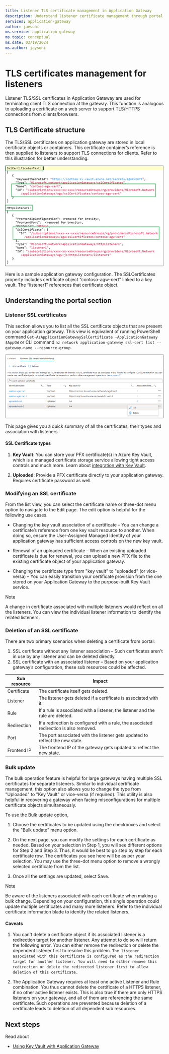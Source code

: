 ```yaml
---
title: Listener TLS certificate management in Application Gateway
description: Understand listener certificate management through portal. 
services: application-gateway
author: jaesoni
ms.service: application-gateway
ms.topic: conceptual
ms.date: 03/19/2024
ms.author: jaysoni
---
```


# TLS certificates management for listeners

Listener TLS/SSL certificates in Application Gateway are used for terminating client TLS connection at the gateway. This function is analogous to uploading a certificate on a web server to support TLS/HTTPS connections from clients/browsers. 

## TLS Certificate structure 

The TLS/SSL certificates on application gateway are stored in local certificate objects or containers. This certificate container’s reference is then supplied to listeners to support TLS connections for clients. Refer to this illustration for better understanding.  

![Diagram that shows how certficates are linked to a listener.](media/ssl-certificate-management/cert-reference.png)

Here is a sample application gateway configuration. The SSLCertificates property includes certificate object “contoso-agw-cert" linked to a key vault. The “listener1” references that certificate object.

## Understanding the portal section

### Listener SSL certificates 

This section allows you to list all the SSL certificate objects that are present on your application gateway. This view is equivalent of running PowerShell command `Get-AzApplicationGatewaySslCertificate -ApplicationGateway $AppGW` or CLI command `az network application-gateway ssl-cert list --gateway-name --resource-group`. 

![Diagram illustrates listener certficate management via portal.](media/ssl-certificate-management/listener-cert-list-view.png)

This page gives you a quick summary of all the certificates, their types and association with listeners. 

#### SSL Certificate types 

1. **Key Vault**: You can store your PFX certificate(s) in Azure Key Vault, which is a managed certificate storage service allowing tight access controls and much more. Learn about [integration with Key Vault](key-vault-certs.md#how-integration-works).

1. **Uploaded**: Provide a PFX certificate directly to your application gateway. Requires certificate password as well. 

### Modifying an SSL certificate 

From the list view, you can select the certificate name or three-dot menu option to navigate to the Edit page. The edit option is helpful for the following use cases. 

* Changing the key vault association of a certificate – You can change a certificate’s reference from one key vault resource to another. When doing so, ensure the User-Assigned Managed Identity of your application gateway has sufficient access controls on the new key vault.  

* Renewal of an uploaded certificate – When an existing uploaded certificate is due for renewal, you can upload a new PFX file to the existing certificate object of your application gateway. 

* Changing the certificate type from "key vault" to "uploaded" (or vice-versa) – You can easily transition your certificate provision from the one stored on your Application Gateway to the purpose-built Key Vault service.

> [!NOTE]
> A change in certificate associated with multiple listeners would reflect on all the listeners. You can view the individual listener information to identify the related listeners.
  
### Deletion of an SSL certificate 

There are two primary scenarios when deleting a certificate from portal: 

1. SSL certificate without any listener association – Such certificates aren't in use by any listener and can be deleted directly.
1. SSL certificate with an associated listener – Based on your application gateway’s configuration, these sub resources could be affected.

| Sub resource | Impact |
| ---------- | ---------- |
| Certificate | The certificate itself gets deleted. |
| Listener | The listener gets deleted if a certificate is associated with it. |
| Rule | If a rule is associated with a listener, the listener and the rule are deleted. | 
| Redirection | If a redirection is configured with a rule, the associated redirection is also removed. | 
| Port | The port associated with the listener gets updated to reflect the new state. | 
| Frontend IP | The frontend IP of the gateway gets updated to reflect the new state. | 

### Bulk update
The bulk operation feature is helpful for large gateways having multiple SSL certificates for separate listeners. Similar to individual certificate management, this option also allows you to change the type from "Uploaded" to "Key Vault" or vice-versa (if required). This utility is also helpful in recovering a gateway when facing misconfigurations for multiple certificate objects simultaneously.

To use the Bulk update option,
1. Choose the certificates to be updated using the checkboxes and select the "Bulk update" menu option.

1. On the next page, you can modify the settings for each certificate as needed. Based on your selection in Step 1, you will see different options for Step 2 and Step 3. Thus, it would be best to go step by step for each certificate row. The certificates you see here will be as per your selection. You may use the three-dot menu option to remove a wrongly selected certificate from the list.

1. Once all the settings are updated, select Save.

> [!NOTE]
> Be aware of the listeners associated with each certificate when making a bulk change. Depending on your configuration, this single operation could update multiple certificates and many more listeners. Refer to the individual certificate information blade to identify the related listeners.

#### Caveats

1. You can't delete a certificate object if its associated listener is a redirection target for another listener. Any attempt to do so will return the following error. You can either remove the redirection or delete the dependent listener first to resolve this problem. 
`The listener associated with this certificate is configured as the redirection target for another listener. You will need to either remove this redirection or delete the redirected listener first to allow deletion of this certificate.`

1. The Application Gateway requires at least one active Listener and Rule combination. You thus cannot delete the certificate of a HTTPS listener, if no other active listener exists. This is also true if there are only HTTPS listeners on your gateway, and all of them are referencing the same certificate. Such operations are prevented because deletion of a certificate leads to deletion of all dependent sub resources. 


## Next steps
Read about
- [Using Key Vault with Application Gateway](../application-gateway/key-vault-certs.md)
